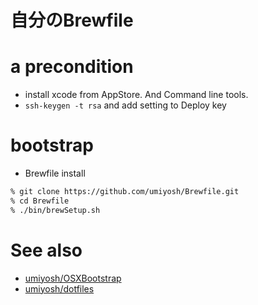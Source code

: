 # 自分のBrewfile

# a precondition

* install xcode from AppStore. And Command line tools.
* <code>ssh-keygen -t rsa</code> and add setting to Deploy key

# bootstrap

* Brewfile install

~~~ bash
% git clone https://github.com/umiyosh/Brewfile.git
% cd Brewfile
% ./bin/brewSetup.sh
~~~

# See also

* [umiyosh/OSXBootstrap](https://github.com/umiyosh/OSXBootstrap)
* [umiyosh/dotfiles](https://github.com/umiyosh/dotfiles)

